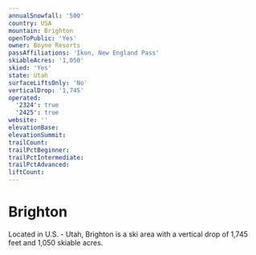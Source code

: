 ```yaml
---
annualSnowfall: '500'
country: USA
mountain: Brighton
openToPublic: 'Yes'
owner: Boyne Resorts
passAffiliations: 'Ikon, New England Pass'
skiableAcres: '1,050'
skied: 'Yes'
state: Utah
surfaceLiftsOnly: 'No'
verticalDrop: '1,745'
operated:
  '2324': true
  '2425': true
website: ''
elevationBase:
elevationSummit:
trailCount:
trailPctBeginner:
trailPctIntermediate:
trailPctAdvanced:
liftCount:
---
```



# Brighton

Located in U.S. - Utah, Brighton is a ski area with a vertical drop of 1,745 feet and 1,050 skiable acres.
